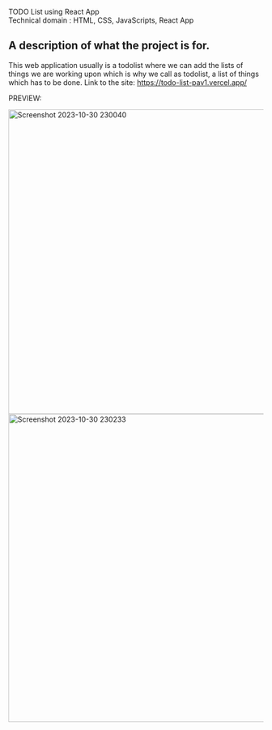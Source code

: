 
TODO List using React App  
Technical domain : HTML, CSS, JavaScripts, React App


## A description of what the project is for.
This web application usually is a todolist where we can add the lists of things we are working upon which is why we call as todolist, a list of things which has to be done.
Link to the site: https://todo-list-pav1.vercel.app/

PREVIEW:

<img width="602" alt="Screenshot 2023-10-30 230040" src="https://github.com/pavaniarra18/lgm-webdevelopment/assets/122223025/a4f44a58-6ed0-4154-b35b-662ed7c450b8">
<img width="609" alt="Screenshot 2023-10-30 230233" src="https://github.com/pavaniarra18/lgm-webdevelopment/assets/122223025/3976198e-3abe-4a67-b567-96170aa7bb5a">
